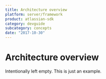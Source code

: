 ```yaml
---
title: Architecture overview
platform: server/framework
product: atlassian-sdk
category: devguide
subcategory: concepts
date: "2017-10-30"
---
```

# Architecture overview

Intentionally left empty. This is just an example.

